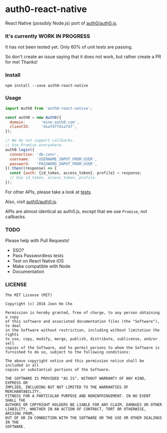 # auth0-react-native
React Native (possibly Node.js) port of [auth0/auth0.js](https://github.com/auth0/auth0.js).


### It's currently WORK IN PROGRESS
It has not been tested yet. Only 60% of unit tests are passing.

So don't create an issue saying that it does not work, but rather create a PR for me! Thanks!


### Install
```
npm install --save auth0-react-native
```


### Usage
```javascript
import Auth0 from 'auth0-react-native';

const auth0 = new Auth0({
  domain:       'mine.auth0.com',
  clientID:     'dsa7d77dsa7d7',
});

// We do not support callbacks.
// Use Promise everywhere.
auth0.login({
  connection: 'db-conn',
  username:   'USERNAME_INPUT_FROM_USER',
  password:   'PASSWORD_INPUT_FROM_USER',
}).then((response) => {
  const {auth: {id_token, access_token}, profile} = response;
  // Use id_token, access_token, profile.
});
```

For other APIs, please take a look at [tests](https://github.com/joonhocho/auth0-react-native/tree/master/test).

Also, visit [auth0/auth0.js](https://github.com/auth0/auth0.js).

APIs are almost identical as auth0.js, except that we use `Promise`, not callbacks.


### TODO
Please help with Pull Requests!

 - SSO?
 - Pass Passwordless tests
 - Test on React Native iOS
 - Make compatible with Node
 - Documentation


### LICENSE
```
The MIT License (MIT)

Copyright (c) 2016 Joon Ho Cho

Permission is hereby granted, free of charge, to any person obtaining a copy
of this software and associated documentation files (the "Software"), to deal
in the Software without restriction, including without limitation the rights
to use, copy, modify, merge, publish, distribute, sublicense, and/or sell
copies of the Software, and to permit persons to whom the Software is
furnished to do so, subject to the following conditions:

The above copyright notice and this permission notice shall be included in all
copies or substantial portions of the Software.

THE SOFTWARE IS PROVIDED "AS IS", WITHOUT WARRANTY OF ANY KIND, EXPRESS OR
IMPLIED, INCLUDING BUT NOT LIMITED TO THE WARRANTIES OF MERCHANTABILITY,
FITNESS FOR A PARTICULAR PURPOSE AND NONINFRINGEMENT. IN NO EVENT SHALL THE
AUTHORS OR COPYRIGHT HOLDERS BE LIABLE FOR ANY CLAIM, DAMAGES OR OTHER
LIABILITY, WHETHER IN AN ACTION OF CONTRACT, TORT OR OTHERWISE, ARISING FROM,
OUT OF OR IN CONNECTION WITH THE SOFTWARE OR THE USE OR OTHER DEALINGS IN THE
SOFTWARE.
```
